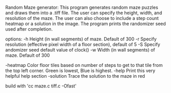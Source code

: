 Random Maze generator: This program generates random maze puzzles and draws them into a .tiff file.
The user can specify the height, width, and resolution of the maze.
The user can also choose to include a step count heatmap or a solution in the image.
The program prints the randomizer seed used after completion.

options:
-h <value>      Height (in wall segments) of maze. Default of 300
-r <value>      Specify resolution (effective pixel width of a floor section), default of 5
-S <value>      Specify andomizer seed default value of clock()
-w <value>      Width (in wall segments) of maze. Default of 300

-heatmap        Color floor tiles based on number of steps to get to that tile from the top left corner. Green is lowest, Blue is highest.
-help           Print this very helpful help section
-solution       Trace the solution to the maze in red

build with 'cc maze.c tiff.c -Ofast'
